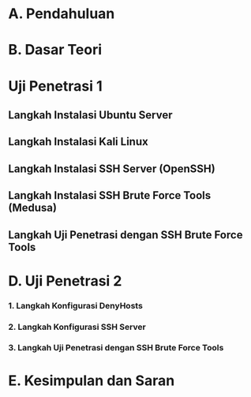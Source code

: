 # A. Pendahuluan

# B. Dasar Teori

# Uji Penetrasi 1

## Langkah Instalasi Ubuntu Server

## Langkah Instalasi Kali Linux

## Langkah Instalasi SSH Server (OpenSSH)

## Langkah Instalasi SSH Brute Force Tools (Medusa)

## Langkah Uji Penetrasi dengan SSH Brute Force Tools

# D. Uji Penetrasi 2

### 1. Langkah Konfigurasi DenyHosts

### 2. Langkah Konfigurasi SSH Server

### 3. Langkah Uji Penetrasi dengan SSH Brute Force Tools

# E. Kesimpulan dan Saran
